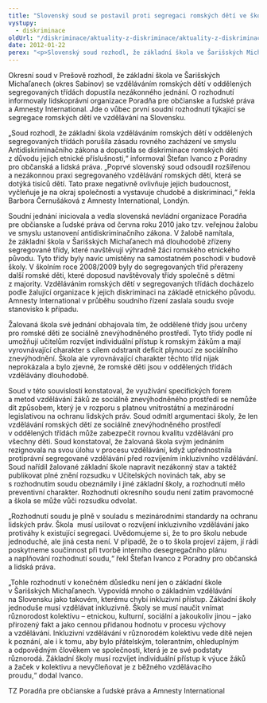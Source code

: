 ```yaml
---
title: "Slovenský soud se postavil proti segregaci romských dětí ve školách"
vystupy:
  - diskriminace
oldUrl: "/diskriminace/aktuality-z-diskriminace/aktuality-z-diskriminace-2012/slovensky-soud-se-postavil-proti-segregaci-romskych-deti-ve-skolach/"
date: 2012-01-22
perex: "<p>Slovenský soud rozhodl, že základní škola ve Šarišských Michľanech musí ukončit segregaci romských dětí. Škola má dlouhodobě zříženy segregované třídy, které navštěvují výhradně žáci romského etnického původu. Tím porušuje  zásadu rovného zacházení ve smyslu slovenského Antidiskriminačního zákona a dopouští se diskriminace romských dětí z důvodu jejich etnické příslušnosti. </p>"
---
```


<!-- imported from the old website -->

<p class="align-blok">Okresní soud v Prešově rozhodl, že základní škola ve Šarišských Michaľanech (okres Sabinov) se vzděláváním romských dětí v oddělených segregovaných třídách dopustila nezákonného jednání. O rozhodnutí informovaly lidskoprávní organizace Poradňa pre občianske a ľudské práva a Amnesty International. Jde o vůbec první soudní rozhodnutí týkající se segregace romských dětí ve vzdělávání na Slovensku.</p><p class="align-blok">„Soud rozhodl, že základní škola vzděláváním romských dětí v oddělených segregovaných třídách porušila zásadu rovného zacházení ve smyslu Antidiskriminačního zákona a dopustila se diskriminace romských dětí z důvodu jejich etnické příslušnosti,“ informoval Štefan Ivanco z Poradny pro občanská a lidská práva. „Poprvé slovenský soud odsoudil rozšířenou a nezákonnou praxi segregovaného vzdělávání romských dětí, která se dotýká tisíců dětí. Tato praxe negativně ovlivňuje jejich budoucnost, vyčleňuje je na okraj společnosti a vystavuje chudobě a diskriminaci,“ řekla Barbora Černušáková z Amnesty International, Londýn. </p><p class="align-blok">Soudní jednání iniciovala a vedla slovenská nevládní organizace Poradňa pre občianske a ľudské práva od června roku 2010 jako tzv. veřejnou žalobu ve smyslu ustanovení antidiskriminačního zákona. V žalobě namítala, že základní škola v Šarišských Michaľanech má dlouhodobě zřízeny segregované třídy, které navštěvují výhradně žáci romského etnického původu. Tyto třídy byly navíc umístěny na samostatném poschodí v budově školy. V školním roce 2008/2009 byly do segregovaných tříd přerazeny další romské děti, které doposud navštěvovaly třídy společně s dětmi z majority. Vzděláváním romských dětí v segregovaných třídách docházelo podle žalující organizace k jejich diskriminaci na základě etnického původu. Amnesty International v průběhu soudního řízení zaslala soudu svoje stanovisko k případu.</p><p class="align-blok">Žalovaná škola své jednání obhajovala tím, že oddělené třídy jsou určeny pro romské děti ze sociálně znevýhodněného prostředí. Tyto třídy podle ní umožňují učitelům rozvíjet individuální přístup k romským žákům a mají vyrovnávající charakter s cílem odstranit deficit plynoucí ze sociálního znevýhodnění. Škola ale vyrovnávající charakter těchto tříd nijak neprokázala a bylo zjevné, že romské děti jsou v oddělených třídách vzdělávány dlouhodobě. </p><p class="align-blok">Soud v této souvislosti konstatoval, že využívání specifických forem a metod vzdělávání žáků ze sociálně znevýhodněného prostředí se nemůže dít způsobem, který je v rozporu s platnou vnitrostátní a mezinárodní legislativou na ochranu lidských práv. Soud odmítl argumentaci školy, že len vzdělávání romských dětí ze sociálně znevýhodněného prostředí v oddělených třídách může zabezpečit rovnou kvalitu vzdělávání pro všechny děti. Soud konstatoval, že žalovaná škola svým jednáním rezignovala na svou úlohu v procesu vzdělávání, když upřednostnila protiprávní segregované vzdělávání před rozvíjením inkluzivního vzdělávání. Soud nařídil žalované základní škole napravit nezákonný stav a taktéž publikovat plné znění rozsudku v Učitelských novinách tak, aby se s rozhodnutím soudu obeznámily i jiné základní školy, a rozhodnutí mělo preventivní charakter. Rozhodnutí okresního soudu není zatím pravomocné a škola se může vůči rozsudku odvolat. </p><p class="align-blok">„Rozhodnutí soudu je plně v souladu s mezinárodními standardy na ochranu lidských práv. Škola  musí usilovat o rozvíjení inkluzivního vzdělávání jako protiváhy k existující segregaci. Uvědomujeme si, že to pro školu nebude jednoduché, ale jiná cesta není. V případě, že o to škola projeví zájem, jí rádi poskytneme součinnost při tvorbě interního desegregačního plánu a naplňování rozhodnutí soudu,“ řekl Štefan Ivanco z Poradny pro občanská a lidská práva.</p><p class="align-blok">„Tohle rozhodnutí v konečném důsledku není jen o základní škole v Šarišských Michaľanech. Vypovídá mnoho o základním vzdělávání na Slovensku jako takovém, kterému chybí inkluzivní přístup. Základní školy jednoduše musí vzdělávat inkluzivně. Školy se musí naučit vnímat různorodost kolektivu – etnickou, kulturní, sociální a jakoukoliv jinou – jako přirozený fakt a jako cennou přidanou hodnotu v procesu výchovy a vzdělávání. Inkluzivní vzdělávání v různorodém kolektivu vede dítě nejen k poznání, ale i k tomu, aby bylo přátelským, tolerantním, ohleduplným a odpovědným člověkem ve společnosti, která je ze své podstaty různorodá. Základní školy musí rozvíjet individuální přístup k výuce žáků a žaček v kolektivu a nevyčleňovat je z běžného vzdělávacího proudu,“ dodal Ivanco. </p><p class="align-right">TZ Poradňa pre občianske a ľudské práva a Amnesty International</p>
